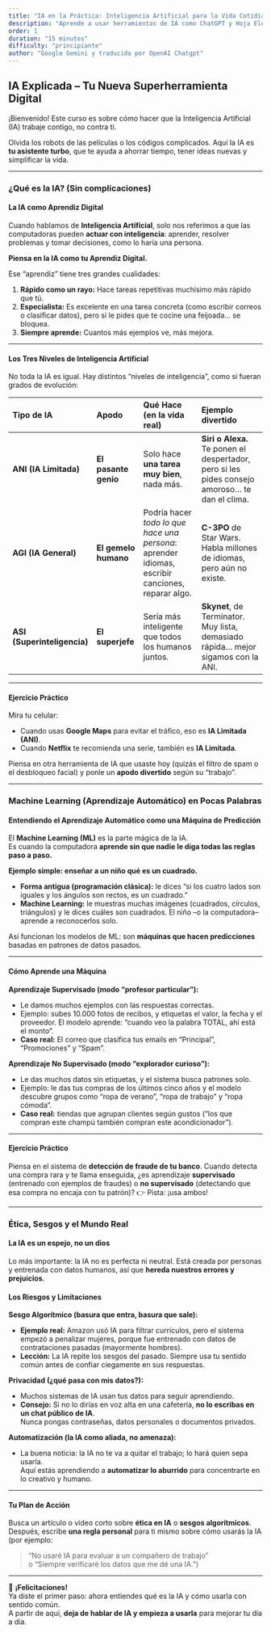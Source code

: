 ```yaml
---
title: "IA en la Práctica: Inteligencia Artificial para la Vida Cotidiana"
description: "Aprende a usar herramientas de IA como ChatGPT y Hoja Electrónica para ser más productivo, creativo y resolver problemas sin necesidad de saber programar."
order: 1
duration: "15 minutos"
difficulty: "principiante"
author: "Google Gemini y traducida por OpenAI Chatgpt"
---
```


## IA Explicada – Tu Nueva Superherramienta Digital

¡Bienvenido! Este curso es sobre cómo hacer que la Inteligencia Artificial (IA) trabaje contigo, no contra ti.  

Olvida los robots de las películas o los códigos complicados. Aquí la IA es **tu asistente turbo**, que te ayuda a ahorrar tiempo, tener ideas nuevas y simplificar la vida.

---

### ¿Qué es la IA? (Sin complicaciones)

#### La IA como Aprendiz Digital

Cuando hablamos de **Inteligencia Artificial**, solo nos referimos a que las computadoras pueden **actuar con inteligencia**: aprender, resolver problemas y tomar decisiones, como lo haría una persona.

**Piensa en la IA como tu Aprendiz Digital.**

Ese “aprendiz” tiene tres grandes cualidades:

1. **Rápido como un rayo:** Hace tareas repetitivas muchísimo más rápido que tú.  
2. **Especialista:** Es excelente en una tarea concreta (como escribir correos o clasificar datos), pero si le pides que te cocine una feijoada… se bloquea.  
3. **Siempre aprende:** Cuantos más ejemplos ve, más mejora.

---

#### Los Tres Niveles de Inteligencia Artificial

No toda la IA es igual. Hay distintos “niveles de inteligencia”, como si fueran grados de evolución:

| Tipo de IA | Apodo | Qué Hace (en la vida real) | Ejemplo divertido |
| :--- | :--- | :--- | :--- |
| **ANI (IA Limitada)** | **El pasante genio** | Solo hace **una tarea muy bien**, nada más. | **Siri o Alexa.** Te ponen el despertador, pero si les pides consejo amoroso… te dan el clima. |
| **AGI (IA General)** | **El gemelo humano** | Podría hacer *todo lo que hace una persona*: aprender idiomas, escribir canciones, reparar algo. | **C-3PO** de Star Wars. Habla millones de idiomas, pero aún no existe. |
| **ASI (Superinteligencia)** | **El superjefe** | Sería más inteligente que todos los humanos juntos. | **Skynet**, de Terminator. Muy lista, demasiado rápida… mejor sigamos con la ANI. |

---

#### Ejercicio Práctico

Mira tu celular:  
- Cuando usas **Google Maps** para evitar el tráfico, eso es **IA Limitada (ANI)**.  
- Cuando **Netflix** te recomienda una serie, también es **IA Limitada**.  

Piensa en otra herramienta de IA que usaste hoy (quizás el filtro de spam o el desbloqueo facial) y ponle un **apodo divertido** según su “trabajo”.

---

### Machine Learning (Aprendizaje Automático) en Pocas Palabras

#### Entendiendo el Aprendizaje Automático como una Máquina de Predicción

El **Machine Learning (ML)** es la parte mágica de la IA.  
Es cuando la computadora **aprende sin que nadie le diga todas las reglas paso a paso.**

**Ejemplo simple: enseñar a un niño qué es un cuadrado.**

- **Forma antigua (programación clásica):** le dices “si los cuatro lados son iguales y los ángulos son rectos, es un cuadrado.”  
- **Machine Learning:** le muestras muchas imágenes (cuadrados, círculos, triángulos) y le dices cuáles son cuadrados. El niño –o la computadora– aprende a reconocerlos solo.

Así funcionan los modelos de ML: son **máquinas que hacen predicciones** basadas en patrones de datos pasados.

---

#### Cómo Aprende una Máquina

**Aprendizaje Supervisado (modo “profesor particular”):**  
- Le damos muchos ejemplos con las respuestas correctas.  
- Ejemplo: subes 10.000 fotos de recibos, y etiquetas el valor, la fecha y el proveedor. El modelo aprende: “cuando veo la palabra TOTAL, ahí está el monto”.  
- **Caso real:** El correo que clasifica tus emails en “Principal”, “Promociones” y “Spam”.

**Aprendizaje No Supervisado (modo “explorador curioso”):**  
- Le das muchos datos sin etiquetas, y el sistema busca patrones solo.  
- Ejemplo: le das tus compras de los últimos cinco años y el modelo descubre grupos como “ropa de verano”, “ropa de trabajo” y “ropa cómoda”.  
- **Caso real:** tiendas que agrupan clientes según gustos (“los que compran este champú también compran este acondicionador”).

---

#### Ejercicio Práctico

Piensa en el sistema de **detección de fraude de tu banco**. Cuando detecta una compra rara y te llama enseguida, ¿es aprendizaje **supervisado** (entrenado con ejemplos de fraudes) o **no supervisado** (detectando que esa compra no encaja con tu patrón)? 👉 Pista: ¡usa ambos!

---

### Ética, Sesgos y el Mundo Real

#### La IA es un espejo, no un dios

Lo más importante: la IA no es perfecta ni neutral. Está creada por personas y entrenada con datos humanos, así que **hereda nuestros errores y prejuicios**.

#### Los Riesgos y Limitaciones

**Sesgo Algorítmico (basura que entra, basura que sale):**  
- **Ejemplo real:** Amazon usó IA para filtrar currículos, pero el sistema empezó a penalizar mujeres, porque fue entrenado con datos de contrataciones pasadas (mayormente hombres).  
- **Lección:** La IA repite los sesgos del pasado. Siempre usa tu sentido común antes de confiar ciegamente en sus respuestas.

**Privacidad (¿qué pasa con mis datos?):**  
- Muchos sistemas de IA usan tus datos para seguir aprendiendo.  
- **Consejo:** Si no lo dirías en voz alta en una cafetería, **no lo escribas en un chat público de IA**.  
  Nunca pongas contraseñas, datos personales o documentos privados.

**Automatización (la IA como aliada, no amenaza):**  
- La buena noticia: la IA no te va a quitar el trabajo; lo hará quien sepa usarla.  
  Aquí estás aprendiendo a **automatizar lo aburrido** para concentrarte en lo creativo y humano.

---

#### Tu Plan de Acción

Busca un artículo o video corto sobre **ética en IA** o **sesgos algorítmicos**.  
Después, escribe **una regla personal** para ti mismo sobre cómo usarás la IA (por ejemplo:  
> “No usaré IA para evaluar a un compañero de trabajo”  
> o “Siempre verificaré los datos que me dé una IA.”)

---

🎉 **¡Felicitaciones!**  
Ya diste el primer paso: ahora entiendes qué es la IA y cómo usarla con sentido común.  
A partir de aquí, **deja de hablar de IA y empieza a usarla** para mejorar tu día a día.
